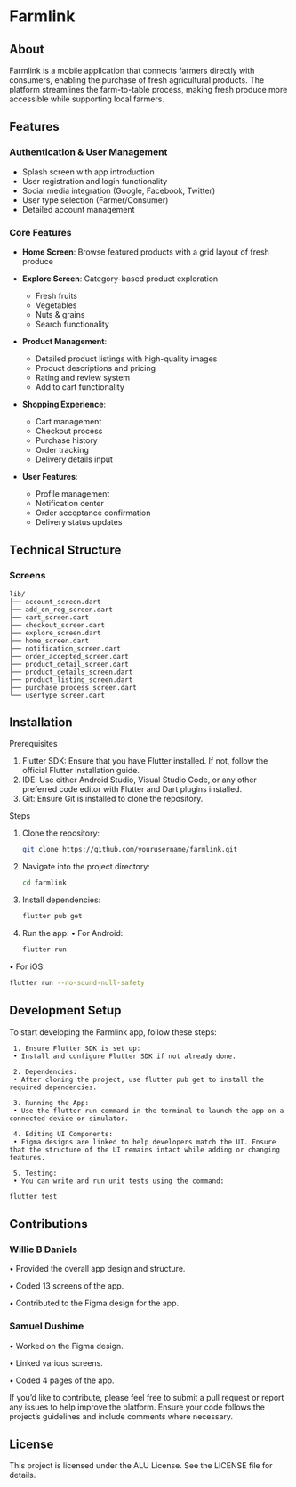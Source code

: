 # Farmlink

## About

Farmlink is a mobile application that connects farmers directly with consumers, enabling the purchase of fresh agricultural products. The platform streamlines the farm-to-table process, making fresh produce more accessible while supporting local farmers.

## Features

### Authentication & User Management

- Splash screen with app introduction
- User registration and login functionality
- Social media integration (Google, Facebook, Twitter)
- User type selection (Farmer/Consumer)
- Detailed account management

### Core Features

- **Home Screen**: Browse featured products with a grid layout of fresh produce
- **Explore Screen**: Category-based product exploration
  - Fresh fruits
  - Vegetables
  - Nuts & grains
  - Search functionality
  
- **Product Management**:
  - Detailed product listings with high-quality images
  - Product descriptions and pricing
  - Rating and review system
  - Add to cart functionality

- **Shopping Experience**:
  - Cart management
  - Checkout process
  - Purchase history
  - Order tracking
  - Delivery details input

- **User Features**:
  - Profile management
  - Notification center
  - Order acceptance confirmation
  - Delivery status updates

## Technical Structure

### Screens

```text
lib/
├── account_screen.dart
├── add_on_reg_screen.dart
├── cart_screen.dart
├── checkout_screen.dart
├── explore_screen.dart
├── home_screen.dart
├── notification_screen.dart
├── order_accepted_screen.dart
├── product_detail_screen.dart
├── product_details_screen.dart
├── product_listing_screen.dart
├── purchase_process_screen.dart
└── usertype_screen.dart
```

## Installation

Prerequisites

1. Flutter SDK: Ensure that you have Flutter installed. If not, follow the official Flutter installation guide.
2. IDE: Use either Android Studio, Visual Studio Code, or any other preferred code editor with Flutter and Dart plugins installed.
3. Git: Ensure Git is installed to clone the repository.

Steps

1. Clone the repository:

    ```bash
    git clone https://github.com/yourusername/farmlink.git
    ```

2. Navigate into the project directory:

    ```bash
    cd farmlink
    ```

3. Install dependencies:

    ```bash
    flutter pub get
    ```

4. Run the app:
 • For Android:

    ```bash
    flutter run
    ```

 • For iOS:

```bash
flutter run --no-sound-null-safety
```

## Development Setup

To start developing the Farmlink app, follow these steps:

```text
 1. Ensure Flutter SDK is set up:
 • Install and configure Flutter SDK if not already done.

 2. Dependencies:
 • After cloning the project, use flutter pub get to install the required dependencies.

 3. Running the App:
 • Use the flutter run command in the terminal to launch the app on a connected device or simulator.

 4. Editing UI Components:
 • Figma designs are linked to help developers match the UI. Ensure that the structure of the UI remains intact while adding or changing features.

 5. Testing:
 • You can write and run unit tests using the command:
 ```

```bash
flutter test
```

## Contributions

### Willie B Daniels

• Provided the overall app design and structure.

• Coded 13 screens of the app.

• Contributed to the Figma design for the app.

### Samuel Dushime

• Worked on the Figma design.

• Linked various screens.

• Coded 4 pages of the app.

If you’d like to contribute, please feel free to submit a pull request or report any issues to help improve the platform. Ensure your code follows the project’s guidelines and include comments where necessary.

## License

This project is licensed under the ALU License. See the LICENSE file for details.
